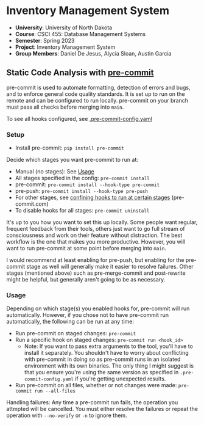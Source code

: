 # Inventory Management System

- **University**: University of North Dakota
- **Course**: CSCI 455: Database Management Systems
- **Semester**: Spring 2023
- **Project**: Inventory Management System
- **Group Members**: Daniel De Jesus, Alycia Sloan, Austin Garcia

## Static Code Analysis with [pre-commit](https://pre-commit.com/)

pre-commit is used to automate formatting, detection of errors and bugs, and to enforce general code quality standards. It is set up to run on the remote and can be configured to run locally. pre-commit on your branch must pass all checks before merging into `main`.

To see all hooks configured, see [.pre-commit-config.yaml](.pre-commit-config.yaml)

### Setup

- Install pre-commit: `pip install pre-commit`

Decide which stages you want pre-commit to run at:

- Manual (no stages): See [Usage](#usage)
- All stages specified in the config: `pre-commit install`
- pre-commit: `pre-commit install --hook-type pre-commit`
- pre-push: `pre-commit install --hook-type pre-push`
- For other stages, see [confining hooks to run at certain stages](https://pre-commit.com/#confining-hooks-to-run-at-certain-stages) (pre-commit.com)
- To disable hooks for all stages: `pre-commit uninstall`

It's up to you how you want to set this up locally. Some people want regular, frequent feedback from their tools, others just want to go full stream of consciousness and work on their feature without distraction. The best workflow is the one that makes you more productive. However, you will want to run pre-commit at some point before merging into `main`.

I would recommend at least enabling for pre-push, but enabling for the pre-commit stage as well will generally make it easier to resolve failures. Other stages (mentioned above) such as pre-merge-commit and post-rewrite might be helpful, but generally aren't going to be as necessary.

### Usage

Depending on which stage(s) you enabled hooks for, pre-commit will run automatically. However, if you chose not to have pre-commit run automatically, the following can be run at any time:

- Run pre-commit on staged changes: `pre-commit`
- Run a specific hook on staged changes: `pre-commit run <hook_id>`
  - Note: If you want to pass extra arguments to the tool, you'll have to install it separately. You shouldn't have to worry about conflicting with pre-commit in doing so as pre-commit runs in an isolated environment with its own binaries. The only thing I might suggest is that you ensure you're using the same version as specified in `.pre-commit-config.yaml` if you're getting unexpected results.
- Run pre-commit on all files, whether or not changes were made: `pre-commit run --all-files`

Handling failures: Any time a pre-commit run fails, the operation you attmpted will be cancelled. You must either resolve the failures or repeat the operation with `--no-verify` or `-n` to ignore them.
